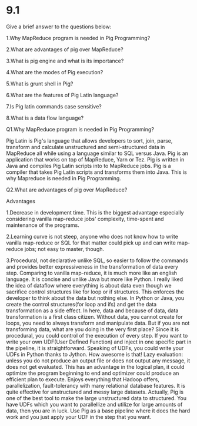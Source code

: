 # 9.1


Give a brief answer to the questions below:

1.Why MapReduce program is needed in Pig Programming?

2.What are advantages of pig over MapReduce?

3.What is pig engine and what is its importance?

4.What are the modes of Pig execution?

5.What is grunt shell in Pig?

6.What are the features of Pig Latin language?

7.Is Pig latin commands case sensitive?

8.What is a data flow language? 





Q1.Why MapReduce program is needed in Pig Programming?

Pig Latin is Pig's language that allows developers to sort, join, parse, transform and calculate unstructured and semi-structured data in MapReduce all while using a language similar to SQL versus Java. Pig is an application that works on top of MapReduce, Yarn or Tez. Pig is written in Java and compiles Pig Latin scripts into to MapReduce jobs. Pig is a compiler that takes Pig Latin scripts and transforms them into Java. This is why Mapreduce is needed in Pig Programming.



Q2.What are advantages of pig over MapReduce?

Advantages

1.Decrease in development time. This is the biggest advantage especially considering vanilla map-reduce jobs' complexity, time-spent and maintenance of the programs.

2.Learning curve is not steep, anyone who does not know how to write vanilla map-reduce or SQL for that matter could pick up and can write map-reduce jobs; not easy to master, though.

3.Procedural, not declarative unlike SQL, so easier to follow the commands and provides better expressiveness in the transformation of data every step. Comparing to vanilla map-reduce, it is much more like an english language. It is concise and unlike Java but more like Python.
I really liked the idea of dataflow where everything is about data even though we sacrifice control structures like for loop or if structures. This enforces the developer to think about the data but nothing else. In Python or Java, you create the control structures(for loop and ifs) and get the data transformation as a side effect. In here, data and because of data, data transformation is a first class citizen. Without data, you cannot create for loops, you need to always transform and manipulate data. But if you are not transforming data, what are you doing in the very first place?
Since it is procedural, you could control of the execution of every step. If you want to write your own UDF(User Defined Function) and inject in one specific part in the pipeline, it is straightforward.
Speaking of UDFs, you could write your UDFs in Python thanks to Jython. How awesome is that!
Lazy evaluation: unless you do not produce an output file or does not output any message, it does not get evaluated. This has an advantage in the logical plan, it could optimize the program beginning to end and optimizer could produce an efficient plan to execute.
Enjoys everything that Hadoop offers, parallelization, fault-tolerancy with many relational database features.
It is quite effective for unstructured and messy large datasets. Actually, Pig is one of the best tool to make the large unstructured data to structured.
You have UDFs which you want to parallellize and utilize for large amounts of data, then you are in luck. Use Pig as a base pipeline where it does the hard work and you just apply your UDF in the step that you want.
